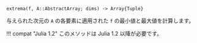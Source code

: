 ```
extrema(f, A::AbstractArray; dims) -> Array{Tuple}
```

与えられた次元の `A` の各要素に適用された `f` の最小値と最大値を計算します。

!!! compat "Julia 1.2"
    このメソッドは Julia 1.2 以降が必要です。

